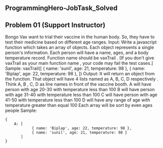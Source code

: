 ## ProgrammingHero-JobTask_Solved 
## Problem 01 (Support Instructor) 
Bongo Vax want to trial their vaccine in the human body. So, they have to test their
medicine based on different age ranges.
Input:
Write a javascript function which takes an array of objects. Each object represents
a single person's information.
Each person will have a name, ages, and a body temperature record.
Function name should be vaxTrail . [If you don't give vaxTrail as your main
function name , your code may fail the test cases.]
Sample:
vaxTrail([
    { name: 'sunil', age: 21, temperature: 98 },
    { name: 'Biplap', age: 22, temperature: 98 },
])
Output:
It will return an object from the function. That object will have 4 lists named as A, B,
C, D respectively . Think A, B , C, D as line names in front of the vaccine booth.
A will have person with age 20-30 with temperature less than 100
B will have person with age 31-40 with temperature less than 100
C will have person with age 41-50 with temperature less than 100
D will have any range of age with temperature greater than equal 100
Each array will be sort by even ages people
Sample:
```
{
    A: [
            { name: 'Biplap', age: 22, temperature: 98 },
            { name: 'sunil', age: 21, temperature: 98 }
       ] 
}
```